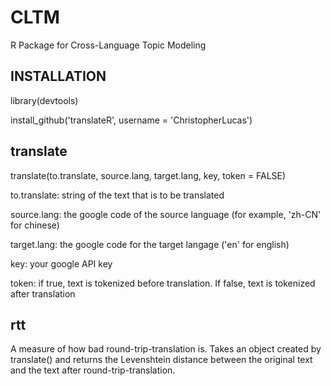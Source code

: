 CLTM
====

R Package for Cross-Language Topic Modeling

INSTALLATION
-
library(devtools)

install_github('translateR', username = 'ChristopherLucas')


translate
-

translate(to.translate, source.lang, target.lang, key, token = FALSE)

to.translate: string of the text that is to be translated

source.lang: the google code of the source language (for example, 'zh-CN' for chinese)

target.lang: the google code for the target langage ('en' for english)

key: your google API key

token: if true, text is tokenized before translation. If false, text is tokenized after translation

rtt
-

A measure of how bad round-trip-translation is. Takes an object created by translate() and returns the Levenshtein distance between the original text and the text after round-trip-translation.
